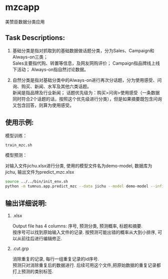 mzcapp
========

美赞臣数据分类应用

Task Descriptions:
--------------------

1. 基础分类是指对抓取到的基础数据做话题分类，分为Sales、Campaign和Always-on三类；  
    Sales主要指代购、转置等信息，及网友网购评价；
    Campaign指品牌线上线下活动；
    Always-on指自然讨论数据。

2. 自然分类是指对基础分类中的Always-on进行再次分话题，分为使用感受、问询、购买、新闻、水军及其他六类话题。  
    新闻是指品牌及行业新闻；
    话题优先级为：购买>问询>使用感受（一条数据同时符合2个话题的话，按照这个优先级进行分类），但是如果摘要既包含问询又包含回答，则算为使用感受。

使用示例:
--------------------
模型训练：
```sh
train_mzc.sh
```

模型预测：

对输入文件jichu.xlsx进行分类, 使用的模型文件名为demo-model, 数据库为jichu, 输出文件为predict_mzc.xlsx
```sh
source ../../bin/init_env.sh
python -m tumnus.app.predict_mzc --data jichu --model demo-model --infile jichu.xlsx --outfile predict_mzc
```

输出详细说明:
--------------------

1. .xlsx
    
    Output file has 4 columns: 序号, 预测分类, 预测概率, 标题和摘要.  
    按序号可以找到原始输入文件的记录.
    按预测可能出错的概率从大到小排序, 可以从前往后进行编辑修正.

2. .cut.grp

    消除重复的记录, 每行一组重复记录的id序号.  
    预测只对消除重复后的数据进行. 后续可用这个文件,把原始数据的重复记录都打上预测的类别标签.
